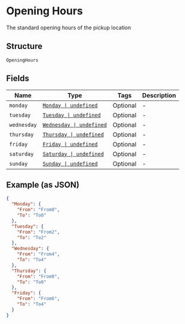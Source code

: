 
# Opening Hours

The standard opening hours of the pickup location

## Structure

`OpeningHours`

## Fields

| Name | Type | Tags | Description |
|  --- | --- | --- | --- |
| `monday` | [`Monday \| undefined`](../../doc/models/monday.md) | Optional | - |
| `tuesday` | [`Tuesday \| undefined`](../../doc/models/tuesday.md) | Optional | - |
| `wednesday` | [`Wednesday \| undefined`](../../doc/models/wednesday.md) | Optional | - |
| `thursday` | [`Thursday \| undefined`](../../doc/models/thursday.md) | Optional | - |
| `friday` | [`Friday \| undefined`](../../doc/models/friday.md) | Optional | - |
| `saturday` | [`Saturday \| undefined`](../../doc/models/saturday.md) | Optional | - |
| `sunday` | [`Sunday \| undefined`](../../doc/models/sunday.md) | Optional | - |

## Example (as JSON)

```json
{
  "Monday": {
    "From": "From0",
    "To": "To0"
  },
  "Tuesday": {
    "From": "From2",
    "To": "To2"
  },
  "Wednesday": {
    "From": "From4",
    "To": "To4"
  },
  "Thursday": {
    "From": "From0",
    "To": "To0"
  },
  "Friday": {
    "From": "From6",
    "To": "To4"
  }
}
```

